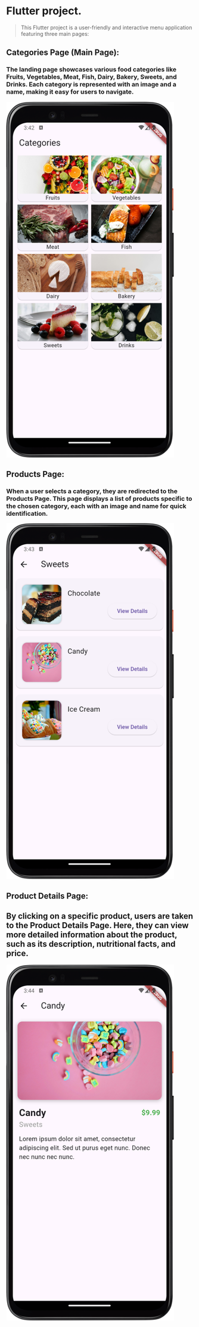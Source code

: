 # Flutter project.

> This Flutter project is a user-friendly and interactive menu application featuring three main pages:

## Categories Page (Main Page):
### The landing page showcases various food categories like Fruits, Vegetables, Meat, Fish, Dairy, Bakery, Sweets, and Drinks. Each category is represented with an image and a name, making it easy for users to navigate.
<img alt="Main Page" src="assets/screens/main.png" width="450">

## Products Page:
### When a user selects a category, they are redirected to the Products Page. This page displays a list of products specific to the chosen category, each with an image and name for quick identification.
<img alt="Category Products Page" src="assets/screens/category.png" width="450">

## Product Details Page:
## By clicking on a specific product, users are taken to the Product Details Page. Here, they can view more detailed information about the product, such as its description, nutritional facts, and price.
<img alt="Product details Page" src="assets/screens/product_detail.png" width="450">